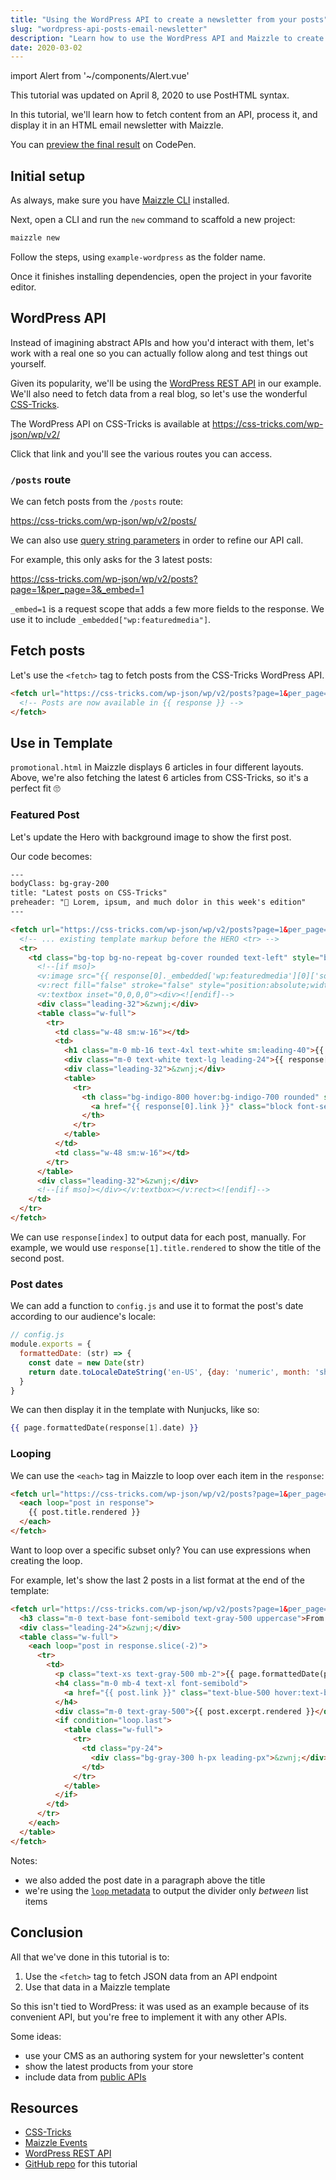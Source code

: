 ```yaml
---
title: "Using the WordPress API to create a newsletter from your posts"
slug: "wordpress-api-posts-email-newsletter"
description: "Learn how to use the WordPress API and Maizzle to create an HTML email newsletter with your latest posts."
date: 2020-03-02
---
```


import Alert from '~/components/Alert.vue'

<alert>This tutorial was updated on April 8, 2020 to use PostHTML syntax.</alert>

In this tutorial, we'll learn how to fetch content from an API, process it, and display it in an HTML email newsletter with Maizzle.

You can [preview the final result](https://codepen.io/maizzle/pen/wvaeOVM?editors=1000) on CodePen.

## Initial setup

As always, make sure you have [Maizzle CLI](/docs/installation/#install-the-cli-globally) installed.

Next, open a CLI and run the `new` command to scaffold a new project:

```sh
maizzle new
```

Follow the steps, using `example-wordpress` as the folder name.

Once it finishes installing dependencies, open the project in your favorite editor.

## WordPress API

Instead of imagining abstract APIs and how you'd interact with them, let's work with a real one so you can actually follow along and test things out yourself.

Given its popularity, we'll be using the [WordPress REST API](https://developer.wordpress.org/rest-api/) in our example.
We'll also need to fetch data from a real blog, so let's use the wonderful [CSS-Tricks](https://css-tricks.com).

The WordPress API on CSS-Tricks is available at https://css-tricks.com/wp-json/wp/v2/

Click that link and you'll see the various routes you can access.

### `/posts` route

We can fetch posts from the `/posts` route:

https://css-tricks.com/wp-json/wp/v2/posts/

We can also use [query string parameters](https://developer.wordpress.org/rest-api/reference/posts/#arguments) in order to refine our API call.

For example, this only asks for the 3 latest posts:

https://css-tricks.com/wp-json/wp/v2/posts?page=1&per_page=3&_embed=1

<alert><code>_embed=1</code> is a request scope that adds a few more fields to the response. We use it to include <code>_embedded["wp:featuredmedia"]</code>.</alert>

## Fetch posts

Let's use the `<fetch>` tag to fetch posts from the CSS-Tricks WordPress API. 

```html
<fetch url="https://css-tricks.com/wp-json/wp/v2/posts?page=1&per_page=6&_embed=1">
  <!-- Posts are now available in {{ response }} -->
</fetch>
```

## Use in Template

`promotional.html` in Maizzle displays 6 articles in four different layouts. Above, we're also fetching the latest 6 articles from CSS-Tricks, so it's a perfect fit 🙄

### Featured Post

Let's update the Hero with background image to show the first post.

Our code becomes:

```html
---
bodyClass: bg-gray-200
title: "Latest posts on CSS-Tricks"
preheader: "👀 Lorem, ipsum, and much dolor in this week's edition"
---

<fetch url="https://css-tricks.com/wp-json/wp/v2/posts?page=1&per_page=6&_embed=1">
  <!-- ... existing template markup before the HERO <tr> -->
  <tr>
    <td class="bg-top bg-no-repeat bg-cover rounded text-left" style="background-image: url('{{ response[0]._embedded['wp:featuredmedia'][0]['source_url'] || 'https://via.placeholder.com/600x400' }}');">
      <!--[if mso]>
      <v:image src="{{ response[0]._embedded['wp:featuredmedia'][0]['source_url'] || 'https://via.placeholder.com/600x400' }}" xmlns:v="urn:schemas-microsoft-com:vml" style="width:600px;height:400px;" />
      <v:rect fill="false" stroke="false" style="position:absolute;width:600px;height:400px;">
      <v:textbox inset="0,0,0,0"><div><![endif]-->
      <div class="leading-32">&zwnj;</div>
      <table class="w-full">
        <tr>
          <td class="w-48 sm:w-16"></td>
          <td>
            <h1 class="m-0 mb-16 text-4xl text-white sm:leading-40">{{ response[0].title.rendered }}</h1>
            <div class="m-0 text-white text-lg leading-24">{{ response[0].excerpt.rendered }}</div>
            <div class="leading-32">&zwnj;</div>
            <table>
              <tr>
                <th class="bg-indigo-800 hover:bg-indigo-700 rounded" style="mso-padding-alt: 16px 24px;">
                  <a href="{{ response[0].link }}" class="block font-semibold text-white text-base leading-full py-16 px-24 no-underline">Read more &rarr;</a>
                </th>
              </tr>
            </table>
          </td>
          <td class="w-48 sm:w-16"></td>
        </tr>
      </table>
      <div class="leading-32">&zwnj;</div>
      <!--[if mso]></div></v:textbox></v:rect><![endif]-->
    </td>
  </tr>
</fetch>
```

We can use `response[index]` to output data for each post, manually. For example, we would use `response[1].title.rendered` to show the title of the second post.

### Post dates

We can add a function to `config.js` and use it to format the post's date according to our audience's locale:

```js
// config.js
module.exports = {
  formattedDate: (str) => {
    const date = new Date(str)
    return date.toLocaleDateString('en-US', {day: 'numeric', month: 'short', year: 'numeric'})
  }
}
```

We can then display it in the template with Nunjucks, like so:

```handlebars
{{ page.formattedDate(response[1].date) }}
```

### Looping

We can use the `<each>` tag in Maizzle to loop over each item in the `response`:

```html
<fetch url="https://css-tricks.com/wp-json/wp/v2/posts?page=1&per_page=6&_embed=1">
  <each loop="post in response">
    {{ post.title.rendered }}
  </each>
</fetch>
```

Want to loop over a specific subset only? You can use expressions when creating the loop.

For example, let's show the last 2 posts in a list format at the end of the template:

```html
<fetch url="https://css-tricks.com/wp-json/wp/v2/posts?page=1&per_page=6&_embed=1">
  <h3 class="m-0 text-base font-semibold text-gray-500 uppercase">From the archives</h3>
  <div class="leading-24">&zwnj;</div>
  <table class="w-full">
    <each loop="post in response.slice(-2)">
      <tr>
        <td>
          <p class="text-xs text-gray-500 mb-2">{{ page.formattedDate(post.date) }}</p>
          <h4 class="m-0 mb-4 text-xl font-semibold">
            <a href="{{ post.link }}" class="text-blue-500 hover:text-blue-400 no-underline">{{ post.title.rendered }}</a>
          </h4>
          <div class="m-0 text-gray-500">{{ post.excerpt.rendered }}</div>
          <if condition="loop.last">
            <table class="w-full">
              <tr>
                <td class="py-24">
                  <div class="bg-gray-300 h-px leading-px">&zwnj;</div>
                </td>
              </tr>
            </table>            
          </if>
        </td>
      </tr>
    </each>
  </table>
</fetch>
```

Notes:

- we also added the post date in a paragraph above the title
- we're using the [`loop` metadata](/docs/templates/#loops) to output the divider only _between_ list items

## Conclusion

All that we've done in this tutorial is to:

1. Use the `<fetch>` tag to fetch JSON data from an API endpoint
2. Use that data in a Maizzle template

So this isn't tied to WordPress: it was used as an example because of its convenient API, but you're free to implement it with any other APIs.

Some ideas:

- use your CMS as an authoring system for your newsletter's content
- show the latest products from your store
- include data from [public APIs](https://github.com/public-apis/public-apis)

## Resources

- [CSS-Tricks](https://css-tricks.com)
- [Maizzle Events](/docs/events/)
- [WordPress REST API](https://developer.wordpress.org/rest-api/)
- [GitHub repo](https://github.com/maizzle/example-wordpress) for this tutorial
